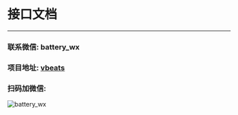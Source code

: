 # 接口文档

---

### 联系微信: battery_wx

### 项目地址: [vbeats](https://github.com/vbeats)

### 扫码加微信:

![battery_wx](https://cdn.jsdelivr.net/gh/boot-vue/pics@main/wechat.jpg)

